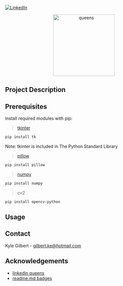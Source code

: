 [![LinkedIn][linkedin-badge]][linkedin-url]

<div align="center">
  <a href="https://www.linkedin.com/games/queens/" />
    <img alt="queens" height="200px" src="https://static.licdn.com/aero-v1/sc/h/6uvsjtqx2j32uh1a803qygh5y">
  </a>
</div>


## Project Description

## Prerequisites

Install required modules with pip:

> [tkinter]

```sh
pip install tk
```
Note: tkinter is included in The Python Standard Library

> [pillow]

```sh
pip install pillow
```

> [numpy]

```sh
pip install numpy
```

> cv2

```sh
pip install opencv-python
```

## Usage

## Contact

Kyle Gilbert - gilbert.ke@hotmail.com

## Acknowledgements

* [linkedin queens](https://www.linkedin.com/games/queens/)
* [readme.md badges](https://github.com/alexandresanlim/Badges4-README.md-Profile)


<!-- Link Definitions -->
[linkedin-badge]: https://img.shields.io/badge/LinkedIn-0077B5?style=for-the-badge&logo=linkedin&logoColor=white
[linkedin-url]: https://www.linkedin.com/in/kylegilbertpsu/
[pillow]: https://pypi.org/project/pillow/
[numpy]: https://numpy.org/install/
[cv2]: https://pypi.org/project/opencv-python/
[tkinter]: https://docs.python.org/3/library/tkinter.html